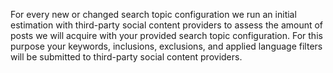 For every new or changed search topic configuration we run an initial estimation with third-party social content providers to assess the amount of posts we will acquire with your provided search topic configuration. For this purpose your keywords, inclusions, exclusions, and applied language filters will be submitted to third-party social content providers.